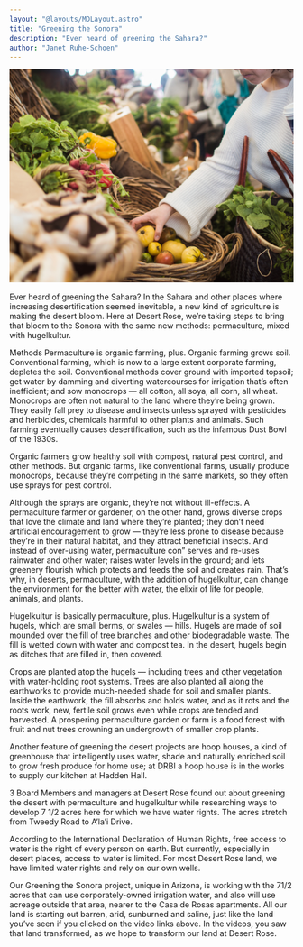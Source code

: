 ```yaml
---
layout: "@layouts/MDLayout.astro"
title: "Greening the Sonora"
description: "Ever heard of greening the Sahara?"
author: "Janet Ruhe-Schoen"
---
```




![](./_agr2.webp)



Ever heard of greening the Sahara? In the Sahara and other places where increasing desertification seemed inevitable, a new kind of agriculture is making the desert bloom. Here at Desert Rose, we’re taking steps to bring that bloom to the Sonora with the same new methods: permaculture, mixed with hugelkultur.

Methods   Permaculture is organic farming, plus. Organic farming grows soil. Conventional farming, which is now to a large extent corporate farming, depletes the soil. Conventional methods cover ground with imported topsoil; get water by damming and diverting watercourses for irrigation that’s often inefficient; and sow monocrops — all cotton, all soya, all corn, all wheat. Monocrops are often not natural to the land where they’re being grown. They easily fall prey to disease and insects unless sprayed with pesticides and herbicides, chemicals harmful to other plants and animals. Such farming eventually causes desertification, such as the infamous Dust Bowl of the 1930s.

Organic farmers grow healthy soil with compost, natural pest control, and other methods. But organic farms, like conventional farms, usually produce monocrops, because they’re competing in the same markets, so they often use sprays for pest control.

Although the sprays are organic, they’re not without ill-effects. A permaculture farmer or gardener, on the other hand, grows diverse crops that love the climate and land where they’re planted; they don’t need artificial encouragement to grow — they’re less prone to disease because they’re in their natural habitat, and they attract beneficial insects. And instead of over-using water, permaculture con” serves and re-uses rainwater and other water; raises water levels in the ground; and lets greenery flourish which protects and feeds the soil and creates rain. That’s why, in deserts, permaculture, with the addition of hugelkultur, can change the environment for the better with water, the elixir of life for people, animals, and plants.

Hugelkultur is basically permaculture, plus. Hugelkultur is a system of hugels, which are small berms, or swales — hills. Hugels are made of soil mounded over the fill of tree branches and other biodegradable waste. The fill is wetted down with water and compost tea. In the desert, hugels begin as ditches that are filled in, then covered.

Crops are planted atop the hugels — including trees and other vegetation with water-holding root systems. Trees are also planted all along the earthworks to provide much-needed shade for soil and smaller plants. Inside the earthwork, the fill absorbs and holds water, and as it rots and the roots work, new, fertile soil grows even while crops are tended and harvested. A prospering permaculture garden or farm is a food forest with fruit and nut trees crowning an undergrowth of smaller crop plants.

Another feature of greening the desert projects are hoop houses, a kind of greenhouse that intelligently uses water, shade and naturally enriched soil to grow fresh produce for home use; at DRBI a hoop house is in the works to supply our kitchen at Hadden Hall.

3 Board Members and managers at Desert Rose found out about greening the desert with permaculture and hugelkultur while researching ways to develop 7 1/2 acres here for which we have water rights. The acres stretch from Tweedy Road to A’la’i Drive.

According to the International Declaration of Human Rights, free access to water is the right of every person on earth. But currently, especially in desert places, access to water is limited. For most Desert Rose land, we have limited water rights and rely on our own wells.

Our Greening the Sonora project, unique in Arizona, is working with the 71/2 acres that can use corporately-owned irrigation water, and also will use acreage outside that area, nearer to the Casa de Rosas apartments. All our land is starting out barren, arid, sunburned and saline, just like the land you’ve seen if you clicked on the video links above. In the videos, you saw that land transformed, as we hope to transform our land at Desert Rose.



<style>
  .prose img {
    display: block;
    max-width: 500px;
    max-height: 300px;
    width: auto; /* Ensures the image maintains its aspect ratio */
    height: auto; /* Ensures the image maintains its aspect ratio */
    margin-left: auto;
    margin-right: auto;
    border-radius: 8px;
    border-right: 4px solid #ccc;
    box-shadow: 0 4px 6px rgba(0, 0, 0, 0.1);
  }
</style>
